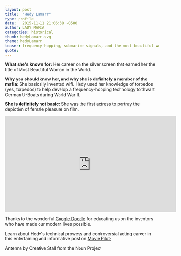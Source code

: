 ```yaml
---
layout: post
title:  "Hedy Lamarr"
type: profile
date:   2015-11-11 21:06:38 -0500
author: LADY MAFIA
categories: historical
thumb: hedyLamarr.svg
theme: hedyLamarr
teaser: frequency-hopping, submarine signals, and the most beautiful woman in the world.
quote:
---
```


**What she's known for:**
Her career on the silver screen that earned her the title of Most Beautiful Woman in the World.

**Why you should know her, and why she is definitely a member of the mafia:**
She basically invented wifi. Hedy used her knowledge of torpedos (yes, torpedos) to help develop a frequency-hopping technology to thwart German U-Boats during World War II.

**She is definitely not basic:**
She was the first actress to portray the depiction of female pleasure on film.

<iframe width="560" height="315" src="https://www.youtube.com/embed/Z0gu2QhV1dc" frameborder="0" allowfullscreen></iframe>

Thanks to the wonderful [Google Doodle](http://www.google.com/doodles/hedy-lamarrs-101st-birthday) for educating us on the inventors who have made our modern lives possible.  

Learn about Hedy's technical prowess and controversial acting career in this entertaining and informative post on [Movie Pilot](http://moviepilot.com/posts/3635767?lt_source=external,manual);


Antenna by Creative Stall from the Noun Project
